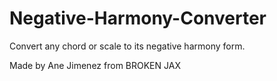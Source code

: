 # Negative-Harmony-Converter
Convert any chord or scale to its negative harmony form.

Made by Ane Jimenez from BROKEN JAX
